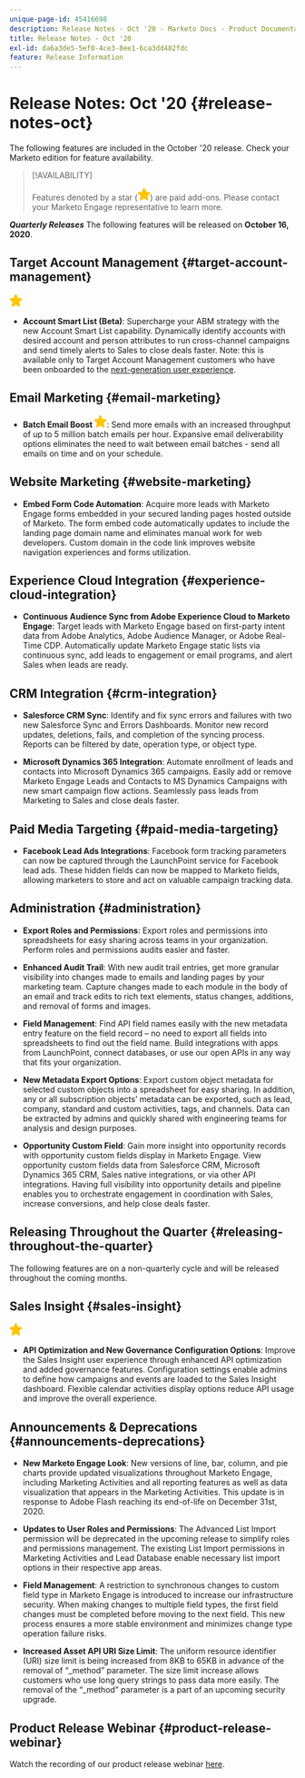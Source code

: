 ```yaml
---
unique-page-id: 45416698
description: Release Notes - Oct '20 - Marketo Docs - Product Documentation
title: Release Notes - Oct '20
exl-id: da6a3de5-5ef0-4ce3-8ee1-6ca3dd482fdc
feature: Release Information
---
```

# Release Notes: Oct '20 {#release-notes-oct}

The following features are included in the October '20 release. Check your Marketo edition for feature availability.

>[!AVAILABILITY]
>
>Features denoted by a star (![](assets/yellow-star.png)) are paid add-ons. Please contact your Marketo Engage representative to learn more.

**_Quarterly Releases_** The following features will be released on **October 16, 2020**.

## Target Account Management {#target-account-management}

![(star)](assets/yellow-star.png)

* **Account Smart List (Beta)**: Supercharge your ABM strategy with the new Account Smart List capability. Dynamically identify accounts with desired account and person attributes to run cross-channel campaigns and send timely alerts to Sales to close deals faster. Note: this is available only to Target Account Management customers who have been onboarded to the [next-generation user experience](https://nation.marketo.com/t5/Employee-Blogs/The-Next-Generation-Marketo-Engage-Experience/ba-p/304205).

## Email Marketing {#email-marketing}

* **Batch Email Boost ![(star)](assets/yellow-star.png)**: Send more emails with an increased throughput of up to 5 million batch emails per hour. Expansive email deliverability options eliminates the need to wait between email batches - send all emails on time and on your schedule.

## Website Marketing {#website-marketing}

* **Embed Form Code Automation**: Acquire more leads with Marketo Engage forms embedded in your secured landing pages hosted outside of Marketo. The form embed code automatically updates to include the landing page domain name and eliminates manual work for web developers. Custom domain in the code link improves website navigation experiences and forms utilization.

## Experience Cloud Integration {#experience-cloud-integration}

* **Continuous Audience Sync from Adobe Experience Cloud to Marketo Engage**: Target leads with Marketo Engage based on first-party intent data from Adobe Analytics, Adobe Audience Manager, or Adobe Real-Time CDP. Automatically update Marketo Engage static lists via continuous sync, add leads to engagement or email programs, and alert Sales when leads are ready.

## CRM Integration {#crm-integration}

* **Salesforce CRM Sync**: Identify and fix sync errors and failures with two new Salesforce Sync and Errors Dashboards. Monitor new record updates, deletions, fails, and completion of the syncing process. Reports can be filtered by date, operation type, or object type.

* **Microsoft Dynamics 365 Integration**: Automate enrollment of leads and contacts into Microsoft Dynamics 365 campaigns. Easily add or remove Marketo Engage Leads and Contacts to MS Dynamics Campaigns with new smart campaign flow actions. Seamlessly pass leads from Marketing to Sales and close deals faster.

## Paid Media Targeting {#paid-media-targeting}

* **Facebook Lead Ads Integrations**: Facebook form tracking parameters can now be captured through the LaunchPoint service for Facebook lead ads. These hidden fields can now be mapped to Marketo fields, allowing marketers to store and act on valuable campaign tracking data.

## Administration {#administration}

* **Export Roles and Permissions**: Export roles and permissions into spreadsheets for easy sharing across teams in your organization. Perform roles and permissions audits easier and faster.

* **Enhanced Audit Trail**: With new audit trail entries, get more granular visibility into changes made to emails and landing pages by your marketing team. Capture changes made to each module in the body of an email and track edits to rich text elements, status changes, additions, and removal of forms and images.

* **Field Management**: Find API field names easily with the new metadata entry feature on the field record – no need to export all fields into spreadsheets to find out the field name. Build integrations with apps from LaunchPoint, connect databases, or use our open APIs in any way that fits your organization.

* **New Metadata Export Options**: Export custom object metadata for selected custom objects into a spreadsheet for easy sharing. In addition, any or all subscription objects’ metadata can be exported, such as lead, company, standard and custom activities, tags, and channels. Data can be extracted by admins and quickly shared with engineering teams for analysis and design purposes.

* **Opportunity Custom Field**: Gain more insight into opportunity records with opportunity custom fields display in Marketo Engage. View opportunity custom fields data from Salesforce CRM, Microsoft Dynamics 365 CRM, Sales native integrations, or via other API integrations. Having full visibility into opportunity details and pipeline enables you to orchestrate engagement in coordination with Sales, increase conversions, and help close deals faster.

## Releasing Throughout the Quarter {#releasing-throughout-the-quarter}

The following features are on a non-quarterly cycle and will be released throughout the coming months.

## Sales Insight {#sales-insight}

![(star)](assets/yellow-star.png)

* **API Optimization and New Governance Configuration Options**: Improve the Sales Insight user experience through enhanced API optimization and added governance features. Configuration settings enable admins to define how campaigns and events are loaded to the Sales Insight dashboard. Flexible calendar activities display options reduce API usage and improve the overall experience.

## Announcements & Deprecations {#announcements-deprecations}

* **New Marketo Engage Look**: New versions of line, bar, column, and pie charts provide updated visualizations throughout Marketo Engage, including Marketing Activities and all reporting features as well as data visualization that appears in the Marketing Activities. This update is in response to Adobe Flash reaching its end-of-life on December 31st, 2020.

* **Updates to User Roles and Permissions**: The Advanced List Import permission will be deprecated in the upcoming release to simplify roles and permissions management. The existing List Import permissions in Marketing Activities and Lead Database enable necessary list import options in their respective app areas.

* **Field Management**: A restriction to synchronous changes to custom field type in Marketo Engage is introduced to increase our infrastructure security. When making changes to multiple field types, the first field changes must be completed before moving to the next field. This new process ensures a more stable environment and minimizes change type operation failure risks.

* **Increased Asset API URI Size Limit**: The uniform resource identifier (URI) size limit is being increased from 8KB to 65KB in advance of the removal of “_method” parameter. The size limit increase allows customers who use long query strings to pass data more easily. The removal of the “_method” parameter is a part of an upcoming security upgrade.

## Product Release Webinar {#product-release-webinar}

Watch the recording of our product release webinar [here](https://engage.marketo.com/Oct_20_Release_OnDemand.html).
